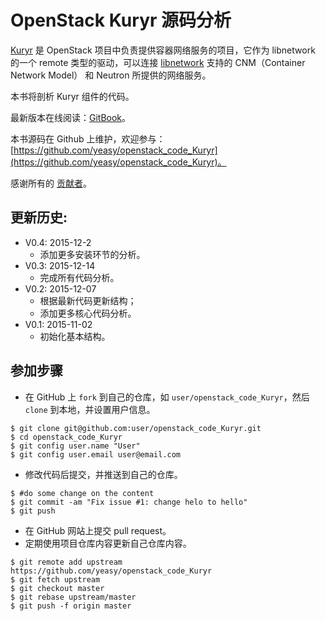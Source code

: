 OpenStack Kuryr 源码分析
============
[Kuryr](https://wiki.openstack.org/wiki/Kuryr) 是 OpenStack 项目中负责提供容器网络服务的项目，它作为 libnetwork 的一个 remote 类型的驱动，可以连接 [libnetwork](https://github.com/docker/libnetwork) 支持的 CNM（Container Network Model） 和 Neutron 所提供的网络服务。

本书将剖析 Kuryr 组件的代码。

最新版本在线阅读：[GitBook](https://www.gitbook.io/book/yeasy/openstack_code_Kuryr)。

本书源码在 Github 上维护，欢迎参与： [https://github.com/yeasy/openstack_code_Kuryr](https://github.com/yeasy/openstack_code_Kuryr)。

感谢所有的 [贡献者](https://github.com/yeasy/openstack_code_Kuryr/graphs/contributors)。

## 更新历史:
* V0.4: 2015-12-2
	* 添加更多安装环节的分析。
* V0.3: 2015-12-14
	* 完成所有代码分析。
* V0.2: 2015-12-07
 	* 根据最新代码更新结构；
	* 添加更多核心代码分析。
* V0.1: 2015-11-02
	* 初始化基本结构。


## 参加步骤
* 在 GitHub 上 `fork` 到自己的仓库，如 `user/openstack_code_Kuryr`，然后 `clone` 到本地，并设置用户信息。
```
$ git clone git@github.com:user/openstack_code_Kuryr.git
$ cd openstack_code_Kuryr
$ git config user.name "User"
$ git config user.email user@email.com
```

* 修改代码后提交，并推送到自己的仓库。
```
$ #do some change on the content
$ git commit -am "Fix issue #1: change helo to hello"
$ git push
```

* 在 GitHub 网站上提交 pull request。
* 定期使用项目仓库内容更新自己仓库内容。
```
$ git remote add upstream https://github.com/yeasy/openstack_code_Kuryr
$ git fetch upstream
$ git checkout master
$ git rebase upstream/master
$ git push -f origin master
```
